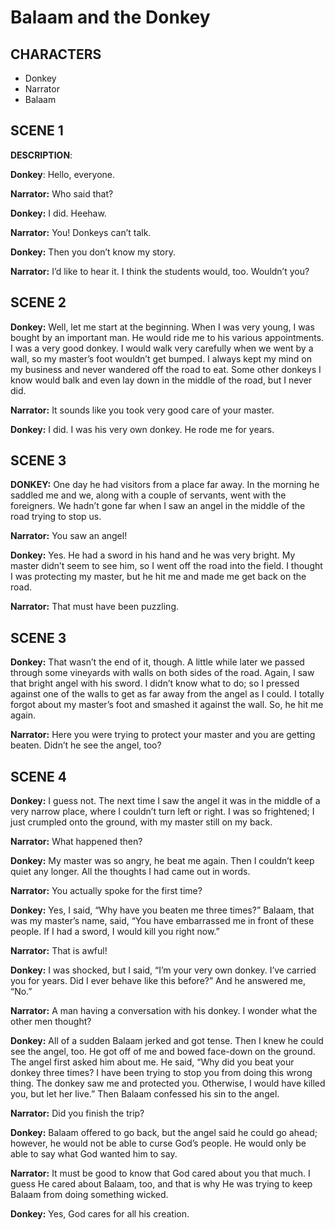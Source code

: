 # Balaam and the Donkey

## CHARACTERS

- Donkey
- Narrator
- Balaam

## SCENE 1

**DESCRIPTION**: 

**Donkey**: Hello, everyone.

**Narrator:** Who said that?

**Donkey:** I did. Heehaw.

**Narrator:** You! Donkeys can’t talk.

**Donkey:** Then you don’t know my story.

**Narrator:** I’d like to hear it. I think the students would, too. Wouldn’t you?

## SCENE 2

**Donkey:** Well, let me start at the beginning. When I was very young, I was bought by an important man. He would ride me to his various appointments. I was a very good donkey. I would walk very carefully when we went by a wall, so my master’s foot wouldn’t get bumped. I always kept my mind on my business and never wandered off the road to eat. Some other donkeys I know would balk and even lay down in the middle of the road, but I never did.

**Narrator:** It sounds like you took very good care of your master.

**Donkey:** I did. I was his very own donkey. He rode me for years. 

## SCENE 3

**DONKEY:** One day he had visitors from a place far away. In the morning he saddled me and we, along with a couple of servants, went with the foreigners. We hadn’t gone far when I saw an angel in the middle of the road trying to stop us.

**Narrator:** You saw an angel!

**Donkey:** Yes. He had a sword in his hand and he was very bright. My master didn’t seem to see him, so I went off the road into the field. I thought I was protecting my master, but he hit me and made me get back on the road.

**Narrator:** That must have been puzzling.

## SCENE 3

**Donkey:** That wasn’t the end of it, though. A little while later we passed through some vineyards with walls on both sides of the road. Again, I saw that bright angel with his sword. I didn’t know what to do; so I pressed against one of the walls to get as far away from the angel as I could. I totally forgot about my master’s foot and smashed it against the wall. So, he hit me again.

**Narrator:** Here you were trying to protect your master and you are getting beaten. Didn’t he see the angel, too?

## SCENE 4

**Donkey:** I guess not. The next time I saw the angel it was in the middle of a very narrow place, where I couldn’t turn left or right. I was so frightened; I just crumpled onto the ground, with my master still on my back.

**Narrator:** What happened then?

**Donkey:** My master was so angry, he beat me again. Then I couldn’t keep quiet any longer. All the thoughts I had came out in words.

**Narrator:** You actually spoke for the first time?

**Donkey:** Yes, I said, “Why have you beaten me three times?” Balaam, that was my master’s name, said, “You have embarrassed me in front of these people. If I had a sword, I would kill you right now.”

**Narrator:** That is awful!

**Donkey:** I was shocked, but I said, “I’m your very own donkey. I’ve carried you for years. Did I ever behave like this before?” And he answered me, “No.”

**Narrator:** A man having a conversation with his donkey. I wonder what the other men thought?

**Donkey:** All of a sudden Balaam jerked and got tense. Then I knew he could see the angel, too. He got off of me and bowed face-down on the ground. The angel first asked him about me. He said, “Why did you beat your donkey three times? I have been trying to stop you from doing this wrong thing. The donkey saw me and protected you. Otherwise, I would have killed you, but let her live.” Then Balaam confessed his sin to the angel.

**Narrator:** Did you finish the trip?

**Donkey:** Balaam offered to go back, but the angel said he could go ahead; however, he would not be able to curse God’s people. He would only be able to say what God wanted him to say.

**Narrator:** It must be good to know that God cared about you that much. I guess He cared about Balaam, too, and that is why He was trying to keep Balaam from doing something wicked.

**Donkey:** Yes, God cares for all his creation.